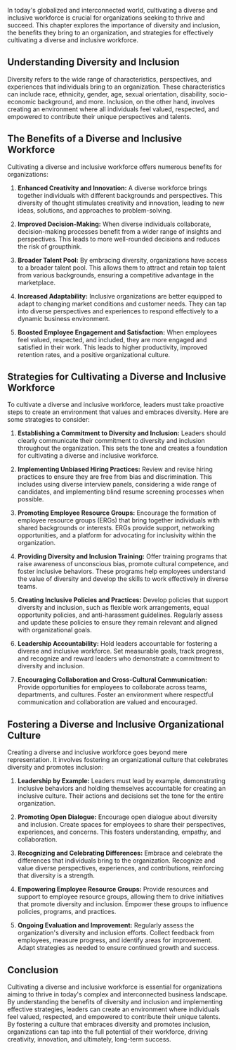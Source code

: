 
In today's globalized and interconnected world, cultivating a diverse and inclusive workforce is crucial for organizations seeking to thrive and succeed. This chapter explores the importance of diversity and inclusion, the benefits they bring to an organization, and strategies for effectively cultivating a diverse and inclusive workforce.

**Understanding Diversity and Inclusion**
-----------------------------------------

Diversity refers to the wide range of characteristics, perspectives, and experiences that individuals bring to an organization. These characteristics can include race, ethnicity, gender, age, sexual orientation, disability, socio-economic background, and more. Inclusion, on the other hand, involves creating an environment where all individuals feel valued, respected, and empowered to contribute their unique perspectives and talents.

**The Benefits of a Diverse and Inclusive Workforce**
-----------------------------------------------------

Cultivating a diverse and inclusive workforce offers numerous benefits for organizations:

1. **Enhanced Creativity and Innovation:** A diverse workforce brings together individuals with different backgrounds and perspectives. This diversity of thought stimulates creativity and innovation, leading to new ideas, solutions, and approaches to problem-solving.

2. **Improved Decision-Making:** When diverse individuals collaborate, decision-making processes benefit from a wider range of insights and perspectives. This leads to more well-rounded decisions and reduces the risk of groupthink.

3. **Broader Talent Pool:** By embracing diversity, organizations have access to a broader talent pool. This allows them to attract and retain top talent from various backgrounds, ensuring a competitive advantage in the marketplace.

4. **Increased Adaptability:** Inclusive organizations are better equipped to adapt to changing market conditions and customer needs. They can tap into diverse perspectives and experiences to respond effectively to a dynamic business environment.

5. **Boosted Employee Engagement and Satisfaction:** When employees feel valued, respected, and included, they are more engaged and satisfied in their work. This leads to higher productivity, improved retention rates, and a positive organizational culture.

**Strategies for Cultivating a Diverse and Inclusive Workforce**
----------------------------------------------------------------

To cultivate a diverse and inclusive workforce, leaders must take proactive steps to create an environment that values and embraces diversity. Here are some strategies to consider:

1. **Establishing a Commitment to Diversity and Inclusion:** Leaders should clearly communicate their commitment to diversity and inclusion throughout the organization. This sets the tone and creates a foundation for cultivating a diverse and inclusive workforce.

2. **Implementing Unbiased Hiring Practices:** Review and revise hiring practices to ensure they are free from bias and discrimination. This includes using diverse interview panels, considering a wide range of candidates, and implementing blind resume screening processes when possible.

3. **Promoting Employee Resource Groups:** Encourage the formation of employee resource groups (ERGs) that bring together individuals with shared backgrounds or interests. ERGs provide support, networking opportunities, and a platform for advocating for inclusivity within the organization.

4. **Providing Diversity and Inclusion Training:** Offer training programs that raise awareness of unconscious bias, promote cultural competence, and foster inclusive behaviors. These programs help employees understand the value of diversity and develop the skills to work effectively in diverse teams.

5. **Creating Inclusive Policies and Practices:** Develop policies that support diversity and inclusion, such as flexible work arrangements, equal opportunity policies, and anti-harassment guidelines. Regularly assess and update these policies to ensure they remain relevant and aligned with organizational goals.

6. **Leadership Accountability:** Hold leaders accountable for fostering a diverse and inclusive workforce. Set measurable goals, track progress, and recognize and reward leaders who demonstrate a commitment to diversity and inclusion.

7. **Encouraging Collaboration and Cross-Cultural Communication:** Provide opportunities for employees to collaborate across teams, departments, and cultures. Foster an environment where respectful communication and collaboration are valued and encouraged.

**Fostering a Diverse and Inclusive Organizational Culture**
------------------------------------------------------------

Creating a diverse and inclusive workforce goes beyond mere representation. It involves fostering an organizational culture that celebrates diversity and promotes inclusion:

1. **Leadership by Example:** Leaders must lead by example, demonstrating inclusive behaviors and holding themselves accountable for creating an inclusive culture. Their actions and decisions set the tone for the entire organization.

2. **Promoting Open Dialogue:** Encourage open dialogue about diversity and inclusion. Create spaces for employees to share their perspectives, experiences, and concerns. This fosters understanding, empathy, and collaboration.

3. **Recognizing and Celebrating Differences:** Embrace and celebrate the differences that individuals bring to the organization. Recognize and value diverse perspectives, experiences, and contributions, reinforcing that diversity is a strength.

4. **Empowering Employee Resource Groups:** Provide resources and support to employee resource groups, allowing them to drive initiatives that promote diversity and inclusion. Empower these groups to influence policies, programs, and practices.

5. **Ongoing Evaluation and Improvement:** Regularly assess the organization's diversity and inclusion efforts. Collect feedback from employees, measure progress, and identify areas for improvement. Adapt strategies as needed to ensure continued growth and success.

**Conclusion**
--------------

Cultivating a diverse and inclusive workforce is essential for organizations aiming to thrive in today's complex and interconnected business landscape. By understanding the benefits of diversity and inclusion and implementing effective strategies, leaders can create an environment where individuals feel valued, respected, and empowered to contribute their unique talents. By fostering a culture that embraces diversity and promotes inclusion, organizations can tap into the full potential of their workforce, driving creativity, innovation, and ultimately, long-term success.
